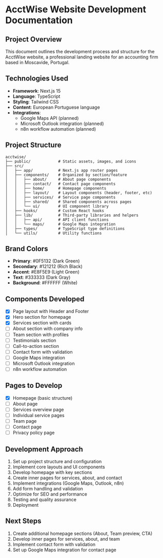 # AcctWise Website Development Documentation

## Project Overview
This document outlines the development process and structure for the AcctWise website, a professional landing website for an accounting firm based in Moscavide, Portugal.

## Technologies Used
- **Framework**: Next.js 15
- **Language**: TypeScript
- **Styling**: Tailwind CSS
- **Content**: European Portuguese language
- **Integrations**: 
  - Google Maps API (planned)
  - Microsoft Outlook integration (planned)
  - n8n workflow automation (planned)

## Project Structure
```
acctwise/
├── public/            # Static assets, images, and icons
├── src/
│   ├── app/           # Next.js app router pages
│   ├── components/    # Organized by section/feature
│   │   ├── about/     # About page components
│   │   ├── contact/   # Contact page components
│   │   ├── home/      # Homepage components
│   │   ├── layout/    # Layout components (header, footer, etc)
│   │   ├── services/  # Service page components
│   │   ├── shared/    # Shared components across pages
│   │   └── ui/        # UI component library
│   ├── hooks/         # Custom React hooks
│   ├── lib/           # Third-party libraries and helpers
│   │   ├── api/       # API client functions
│   │   └── maps/      # Google Maps integration
│   ├── types/         # TypeScript type definitions
│   └── utils/         # Utility functions
```

## Brand Colors
- **Primary**: #0F5132 (Dark Green)
- **Secondary**: #121212 (Rich Black)
- **Accent**: #E8F5E9 (Light Green)
- **Text**: #333333 (Dark Gray)
- **Background**: #FFFFFF (White)

## Components Developed
- [x] Page layout with Header and Footer
- [x] Hero section for homepage
- [x] Services section with cards
- [ ] About section with company info
- [ ] Team section with profiles
- [ ] Testimonials section
- [ ] Call-to-action section
- [ ] Contact form with validation
- [ ] Google Maps integration
- [ ] Microsoft Outlook integration
- [ ] n8n workflow automation

## Pages to Develop
- [x] Homepage (basic structure)
- [ ] About page
- [ ] Services overview page
- [ ] Individual service pages
- [ ] Team page
- [ ] Contact page
- [ ] Privacy policy page

## Development Approach
1. Set up project structure and configuration
2. Implement core layouts and UI components
3. Develop homepage with key sections
4. Create inner pages for services, about, and contact
5. Implement integrations (Google Maps, Outlook, n8n)
6. Add form handling and validation
7. Optimize for SEO and performance
8. Testing and quality assurance
9. Deployment

## Next Steps
1. Create additional homepage sections (About, Team preview, CTA)
2. Develop inner pages for services, about, and team
3. Implement contact form with validation
4. Set up Google Maps integration for contact page